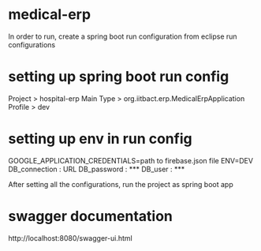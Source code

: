 # medical-erp

In order to run, create a spring boot run configuration from eclipse run configurations

# setting up spring boot run config
Project > hospital-erp
Main Type > org.iitbact.erp.MedicalErpApplication
Profile > dev

# setting up env in run config
GOOGLE_APPLICATION_CREDENTIALS=path to firebase.json file
ENV=DEV
DB_connection : URL
DB_password : ***
DB_user : ***

After setting all the configurations, run the project as spring boot app

# swagger documentation
http://localhost:8080/swagger-ui.html


